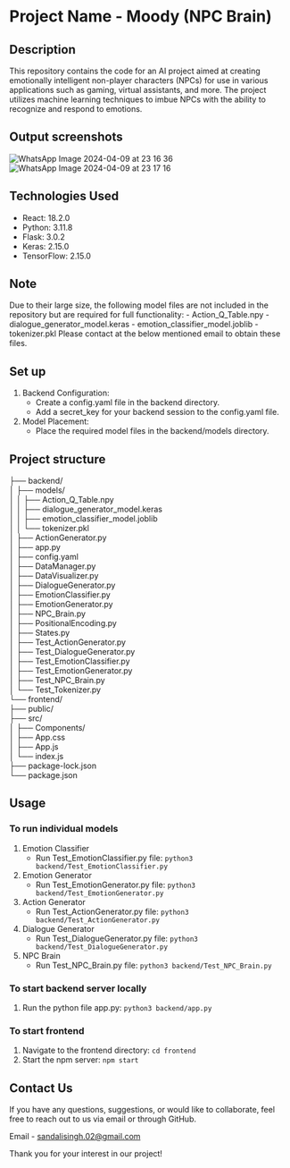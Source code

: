 # Project Name - Moody (NPC Brain)

## Description

This repository contains the code for an AI project aimed at creating emotionally intelligent non-player characters (NPCs) 
for use in various applications such as gaming, virtual assistants, and more. 
The project utilizes machine learning techniques to imbue NPCs with the ability to recognize and respond to emotions.

## Output screenshots

![WhatsApp Image 2024-04-09 at 23 16 36](https://github.com/sandalisingh/NPC-Brain/assets/77054645/e9b38a26-8055-49e9-9d27-6c0536ef9a62)
![WhatsApp Image 2024-04-09 at 23 17 16](https://github.com/sandalisingh/NPC-Brain/assets/77054645/074932ca-69db-4668-b329-072973258dc9)

## Technologies Used

- React: 18.2.0
- Python: 3.11.8
- Flask: 3.0.2
- Keras: 2.15.0
- TensorFlow: 2.15.0

## Note
Due to their large size, the following model files are not included in the repository but are required for full functionality:
    - Action_Q_Table.npy
    - dialogue_generator_model.keras
    - emotion_classifier_model.joblib
    - tokenizer.pkl
Please contact at the below mentioned email to obtain these files.

## Set up

1. Backend Configuration:
    - Create a config.yaml file in the backend directory.
    - Add a secret_key for your backend session to the config.yaml file.
2. Model Placement:
    - Place the required model files in the backend/models directory.

## Project structure

├── backend/<br>
│   ├── models/<br>
│   │   ├── Action_Q_Table.npy <br>
│   │   ├── dialogue_generator_model.keras<br>
│   │   ├── emotion_classifier_model.joblib<br>
│   │   └── tokenizer.pkl<br>
│   ├── ActionGenerator.py<br>
│   ├── app.py<br>
│   ├── config.yaml<br>
│   ├── DataManager.py<br>
│   ├── DataVisualizer.py<br>
│   ├── DialogueGenerator.py<br>
│   ├── EmotionClassifier.py<br>
│   ├── EmotionGenerator.py<br>
│   ├── NPC_Brain.py<br>
│   ├── PositionalEncoding.py<br>
│   ├── States.py<br>
│   ├── Test_ActionGenerator.py<br>
│   ├── Test_DialogueGenerator.py<br>
│   ├── Test_EmotionClassifier.py<br>
│   ├── Test_EmotionGenerator.py<br>
│   ├── Test_NPC_Brain.py<br>
│   └── Test_Tokenizer.py<br>
└── frontend/<br>
    ├── public/<br>
    ├── src/<br>
    │   ├── Components/<br>
    │   ├── App.css<br>
    │   ├── App.js<br>
    │   └── index.js<br>
    ├── package-lock.json<br>
    └── package.json<br>

## Usage

### To run individual models
1. Emotion Classifier
    - Run Test_EmotionClassifier.py file: `python3 backend/Test_EmotionClassifier.py`
2. Emotion Generator
    - Run Test_EmotionGenerator.py file: `python3 backend/Test_EmotionGenerator.py`
3. Action Generator
    - Run Test_ActionGenerator.py file: `python3 backend/Test_ActionGenerator.py`
4. Dialogue Generator
    - Run Test_DialogueGenerator.py file: `python3 backend/Test_DialogueGenerator.py`
5. NPC Brain
    - Run Test_NPC_Brain.py file:  `python3 backend/Test_NPC_Brain.py`

### To start backend server locally
1. Run the python file app.py: `python3 backend/app.py`

### To start frontend
1. Navigate to the frontend directory: `cd frontend`
2. Start the npm server: `npm start`

## Contact Us
If you have any questions, suggestions, or would like to collaborate, feel free to reach out to us via email or through GitHub.

Email - sandalisingh.02@gmail.com

Thank you for your interest in our project!